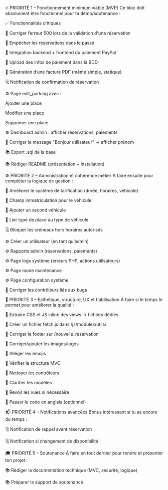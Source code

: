 🔥 PRIORITÉ 1 – Fonctionnement minimum viable (MVP)
Ce bloc doit absolument être fonctionnel pour ta démo/soutenance :

✅ Fonctionnalités critiques



 👤 Corriger l’erreur 500 lors de la validation d'une réservation

 👤 Empêcher les réservations dans le passé

 🔁 Intégration backend + frontend du paiement PayPal

 🔁 Upload des infos de paiement dans la BDD

 🔁 Génération d’une facture PDF (même simple, statique)

 🗓️ Notification de confirmation de réservation

 ⚙️ Page edit_parking avec :

 Ajouter une place

 Modifier une place

 Supprimer une place

 ⚙️ Dashboard admin : afficher réservations, paiements

 👤 Corriger le message "Bonjour utilisateur" → afficher prénom

 📚 Export .sql de la base

 📚 Rédiger README (présentation + installation)

⚙️ PRIORITÉ 2 – Administration et cohérence métier
À faire ensuite pour compléter la logique de gestion :

 🔁 Améliorer le système de tarification (durée, horaires, véhicule)

 👤 Champ immatriculation pour le véhicule

 👤 Ajouter un second véhicule

 👤 Lier type de place au type de véhicule

 🗓️ Bloquer les créneaux hors horaires autorisés

 ⚙️ Créer un utilisateur (en tant qu’admin)

 ⚙️ Rapports admin (réservations, paiements)

 ⚙️ Page logs système (erreurs PHP, actions utilisateurs)

 ⚙️ Page mode maintenance

 ⚙️ Page configuration système

 🧠 Corriger les contrôleurs liés aux bugs

🎨 PRIORITÉ 3 – Esthétique, structure, UX et fiabilisation
À faire si le temps le permet pour améliorer la qualité :

 🎨 Extraire CSS et JS inline des views → fichiers dédiés

 🎨 Créer un fichier fetch.js dans /js/modules/utils/

 🎨 Corriger le footer sur /nouvelle_reservation

 🎨 Corriger/ajouter les images/logos

 🎨 Alléger les emojis

 🧠 Vérifier la structure MVC

 🧠 Nettoyer les contrôleurs

 🧠 Clarifier les modèles

 🧠 Revoir les vues si nécessaire

 🧠 Passer le code en anglais (optionnel)

📬 PRIORITÉ 4 – Notifications avancées
Bonus intéressant si tu as encore du temps :

 🗓️ Notification de rappel avant réservation

 🗓️ Notification si changement de disponibilité

🎓 PRIORITÉ 5 – Soutenance
À faire en tout dernier pour rendre et présenter ton projet :

 📚 Rédiger la documentation technique (MVC, sécurité, logique)

 📚 Préparer le support de soutenance

